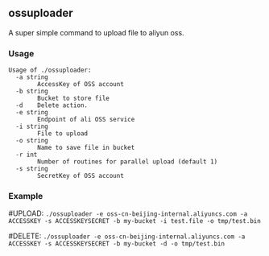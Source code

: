 ## ossuploader

A super simple command to upload file to aliyun oss.

### Usage

```
Usage of ./ossuploader:
  -a string
        AccessKey of OSS account
  -b string
        Bucket to store file
  -d    Delete action.
  -e string
        Endpoint of ali OSS service
  -i string
        File to upload
  -o string
        Name to save file in bucket
  -r int
        Number of routines for parallel upload (default 1)
  -s string
        SecretKey of OSS account
```

### Example

#UPLOAD:
`./ossuploader -e oss-cn-beijing-internal.aliyuncs.com -a ACCESSKEY -s ACCESSKEYSECRET -b my-bucket -i test.file -o tmp/test.bin`

#DELETE:
`./ossuploader -e oss-cn-beijing-internal.aliyuncs.com -a ACCESSKEY -s ACCESSKEYSECRET -b my-bucket -d -o tmp/test.bin`

